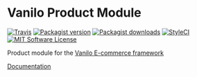 # Vanilo Product Module


[![Travis](https://img.shields.io/travis/vanilophp/product.svg?style=flat-square)](https://travis-ci.org/vanilophp/product)
[![Packagist version](https://img.shields.io/packagist/v/vanilo/product.svg?style=flat-square)](https://packagist.org/packages/vanilo/product)
[![Packagist downloads](https://img.shields.io/packagist/dt/vanilo/product.svg?style=flat-square)](https://packagist.org/packages/vanilo/product)
[![StyleCI](https://styleci.io/repos/106089926/shield?branch=master)](https://styleci.io/repos/106089926)
[![MIT Software License](https://img.shields.io/badge/license-MIT-blue.svg?style=flat-square)](LICENSE.md)

Product module for the [Vanilo E-commerce framework](https://vanilo.io)

[Documentation](https://vanilo.io/docs/master/products)
